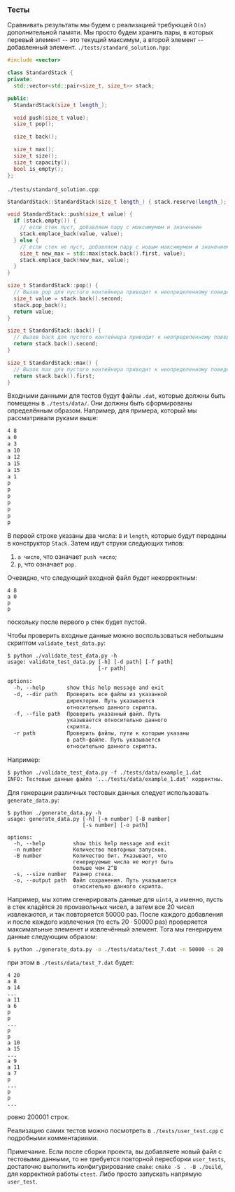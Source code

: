 ### Тесты
Сравнивать результаты мы будем с реализацией требующей `O(n)` дополнительной памяти. Мы просто будем хранить пары, в которых перевый элемент -- это текущий максимум, а второй элемент -- добавленный элемент. `./tests/standard_solution.hpp`:
```cpp
#include <vector>

class StandardStack {
private:
  std::vector<std::pair<size_t, size_t>> stack;

public:
  StandardStack(size_t length_);

  void push(size_t value);
  size_t pop();

  size_t back();

  size_t max();
  size_t size();
  size_t capacity();
  bool is_empty();
};
```
`./tests/standard_solution.cpp`:
```cpp
StandardStack::StandardStack(size_t length_) { stack.reserve(length_); }

void StandardStack::push(size_t value) {
  if (stack.empty()) {
    // если стек пуст, добавляем пару с максимумом и значением
    stack.emplace_back(value, value);
  } else {
    // если стек не пуст, добавляем пару с новым максимумом и значением
    size_t new_max = std::max(stack.back().first, value);
    stack.emplace_back(new_max, value);
  }
}

size_t StandardStack::pop() {
  // Вызов pop для пустого контейнера приводит к неопределенному поведению.
  size_t value = stack.back().second;
  stack.pop_back();
  return value;
}

size_t StandardStack::back() {
  // Вызов back для пустого контейнера приводит к неопределенному поведению.
  return stack.back().second;
}

size_t StandardStack::max() {
  // Вызов max для пустого контейнера приводит к неопределенному поведению.
  return stack.back().first;
}
```

Входными данными для тестов будут файлы `.dat`, которые должны быть помещены в `./tests/data/`. Они должны быть сформированы определённым образом. Например, для примера, который мы рассматривали руками выше:
```txt
4 8
a 0
a 3
a 10
a 12
a 15
a 15
a 1
p 
p
p
p
p
p
p
```
В первой строке указаны два числа: `B` и `length`, которые будут переданы в конструктор `Stack`. Затем идут струки следующих типов:
1. `a число`, что означает `push число`;
2. `p`, что означает `pop`. 

Очевидно, что следующий входной файл будет некорректным:
```
4 8
a 0
p
p
```
поскольку после первого `p` стек будет пустой. 

Чтобы проверить входные данные можно воспользоваться небольшим скриптом `validate_test_data.py`:
```txt
$ python ./validate_test_data.py -h
usage: validate_test_data.py [-h] [-d path] [-f path]
                             [-r path]

options:
  -h, --help       show this help message and exit
  -d, --dir path   Проверить все файлы из указанной
                   директории. Путь указывается
                   относительно данного скрипта.
  -f, --file path  Проверить указанный файл. Путь
                   указывается относительно данного
                   скрипта.
  -r path          Проверить файлы, пути к которым указаны
                   в path-файле. Путь указывается
                   относительно данного скрипта.
```
Например:
```txt
$ python ./validate_test_data.py -f ./tests/data/example_1.dat 
INFO: Тестовые данные файла '.../tests/data/example_1.dat' корректны.
```
Для генерации различных тестовых данных следует использовать `generate_data.py`:
```
$ python ./generate_data.py -h
usage: generate_data.py [-h] [-n number] [-B number]
                        [-s number] [-o path]

options:
  -h, --help         show this help message and exit
  -n number          Количество повторных запусков.
  -B number          Количество бит. Указывает, что
                     генерируемые числа не могут быть
                     больше чем 2^B
  -s, --size number  Размер стека.
  -o, --output path  Файл сохранения. Путь указывается
                     относительно данного скрипта.
```
Например, мы хотим сгенерировать данные для `uint4`, а именно, пусть в стек кладётся `20` произвольных чисел, а затем все $20$ чисел извлекаются, и так повторяется $50000$ раз. После каждого добавления и после каждого извлечения (то есть $20\cdot50000$ раз) проверяется максимальные элеменет и извлечённый элемент. Тога мы генерируем данные следующим образом:
```bash
$ python ./generate_data.py -o ./tests/data/test_7.dat -n 50000 -s 20 -B 4
```
при этом в `./tests/data/test_7.dat` будет:
```
4 20
a 8
a 14
...
a 11
a 6
p
p
...
p
p
a 10
a 15
...
a 9
a 11
a 7
p
...
p
p
...
```
ровно $200001$ строк. 

Реализацию самих тестов можно посмотреть в `./tests/user_test.cpp` с подробными комментариями. 

Примечание. Если после сборки проекта, вы добавляете новый файл с тестовыми данными, то не требуется повторной пересборки `user_tests`, достаточно выполнить конфигурирование `cmake`: `cmake -S . -B ./build`, для корректной работы `ctest`. Либо просто запускать напрямую `user_test`. 
